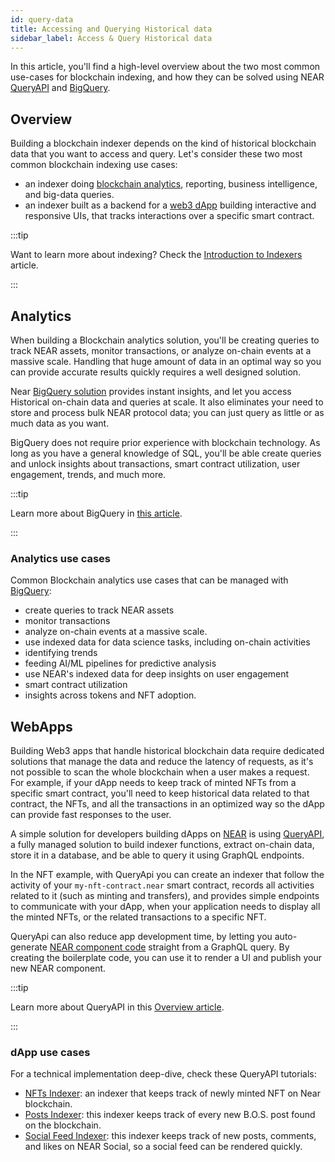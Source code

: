```yaml
---
id: query-data
title: Accessing and Querying Historical data
sidebar_label: Access & Query Historical data
---
```


In this article, you'll find a high-level overview about the two most common use-cases for blockchain indexing, and how they can be solved using NEAR [QueryAPI](intro.md) and [BigQuery](big-query.md).

## Overview

Building a blockchain indexer depends on the kind of historical blockchain data that you want to access and query. Let's consider these two most common blockchain indexing use cases:

- an indexer doing [blockchain analytics](#analytics), reporting, business intelligence, and big-data queries.
- an indexer built as a backend for a [web3 dApp](#webapps) building interactive and responsive UIs, that tracks interactions over a specific smart contract.

:::tip

Want to learn more about indexing? Check the [Introduction to Indexers](../../1.concepts/3.advanced/indexers.md) article.

:::

## Analytics

When building a Blockchain analytics solution, you'll be creating queries to track NEAR assets, monitor transactions, or analyze on-chain events at a massive scale. Handling that huge amount of data in an optimal way so you can provide accurate results quickly requires a well designed solution.

Near [BigQuery solution](big-query.md) provides instant insights, and let you access Historical on-chain data and queries at scale. It also eliminates your need to store and process bulk NEAR protocol data; you can just query as little or as much data as you want.

BigQuery does not require prior experience with blockchain technology. As long as you have a general knowledge of SQL, you'll be able create queries and unlock insights about transactions, smart contract utilization, user engagement, trends, and much more.

:::tip

Learn more about BigQuery in [this article](big-query.md).

:::

### Analytics use cases

Common Blockchain analytics use cases that can be managed with [BigQuery](big-query.md):

- create queries to track NEAR assets
- monitor transactions
- analyze on-chain events at a massive scale.
- use indexed data for data science tasks, including on-chain activities
- identifying trends
- feeding AI/ML pipelines for predictive analysis
- use NEAR's indexed data for deep insights on user engagement
- smart contract utilization
- insights across tokens and NFT adoption.


## WebApps

Building Web3 apps that handle historical blockchain data require dedicated solutions that manage the data and reduce the latency of requests, as it's not possible to scan the whole blockchain when a user makes a request.
For example, if your dApp needs to keep track of minted NFTs from a specific smart contract, you'll need to keep historical data related to that contract, the NFTs, and all the transactions in an optimized way so the dApp can provide fast responses to the user.

A simple solution for developers building dApps on [NEAR](../overview.md) is using [QueryAPI](intro.md), a fully managed solution to build indexer functions, extract on-chain data, store it in a database, and be able to query it using GraphQL endpoints.

In the NFT example, with QueryApi you can create an indexer that follow the activity of your `my-nft-contract.near` smart contract, records all activities related to it (such as minting and transfers), and provides simple endpoints to communicate with your dApp, when your application needs to display all the minted NFTs, or the related transactions to a specific NFT.

QueryApi can also reduce app development time, by letting you auto-generate [NEAR component code](index-function.md#create-a-bos-component-from-query) straight from a GraphQL query. By creating the boilerplate code, you can use it to render a UI and publish your new NEAR component.

:::tip

Learn more about QueryAPI in this [Overview article](intro.md).

:::

### dApp use cases

For a technical implementation deep-dive, check these QueryAPI tutorials:

  - [NFTs Indexer](../tutorial/indexer-tutorials/nft-indexer.md): an indexer that keeps track of newly minted NFT on Near blockchain.
  - [Posts Indexer](../tutorial/indexer-tutorials/posts-indexer.md): this indexer keeps track of every new B.O.S. post found on the blockchain.
  - [Social Feed Indexer](../tutorial/indexer-tutorials/feed-indexer.md): this indexer keeps track of new posts, comments, and likes on NEAR Social, so a social feed can be rendered quickly.
